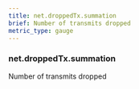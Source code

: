 ```yaml
---
title: net.droppedTx.summation
brief: Number of transmits dropped
metric_type: gauge
---
```

### net.droppedTx.summation

Number of transmits dropped